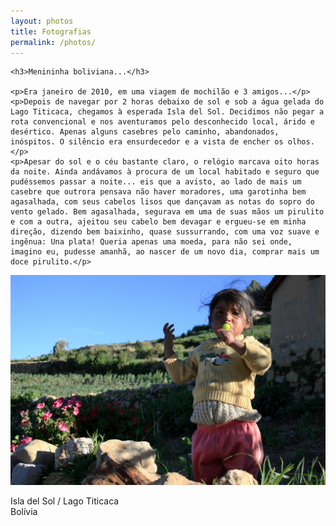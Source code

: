 ```yaml
---
layout: photos
title: Fotografias
permalink: /photos/
---
```


<div class="wrapper">

	<h3>Menininha boliviana...</h3>

	<p>Era janeiro de 2010, em uma viagem de mochilão e 3 amigos...</p>
	<p>Depois de navegar por 2 horas debaixo de sol e sob a água gelada do Lago Titicaca, chegamos à esperada Isla del Sol. Decidimos não pegar a rota convencional e nos aventuramos pelo desconhecido local, árido e desértico. Apenas alguns casebres pelo caminho, abandonados, inóspitos. O silêncio era ensurdecedor e a vista de encher os olhos.</p>
	<p>Apesar do sol e o céu bastante claro, o relógio marcava oito horas da noite. Ainda andávamos à procura de um local habitado e seguro que pudéssemos passar a noite... eis que a avisto, ao lado de mais um casebre que outrora pensava não haver moradores, uma garotinha bem agasalhada, com seus cabelos lisos que dançavam as notas do sopro do vento gelado. Bem agasalhada, segurava em uma de suas mãos um pirulito e com a outra, ajeitou seu cabelo bem devagar e ergueu-se em minha direção, dizendo bem baixinho, quase sussurrando, com uma voz suave e ingênua: Una plata! Queria apenas uma moeda, para não sei onde, imagino eu, pudesse amanhã, ao nascer de um novo dia, comprar mais um doce pirulito.</p>

</div>

![image-title-here](/assets/imgs/photos/2010-01-06-thiagonasc-garota-boliviana.jpg)

<div class="wrapper">
	<p>Isla del Sol / Lago Titicaca<br>Bolívia</p>
</div>
